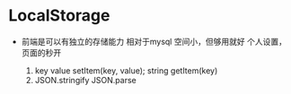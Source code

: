 # LocalStorage

- 前端是可以有独立的存储能力
    相对于mysql 空间小，但够用就好 个人设置，页面的秒开

    1. key  value
        setItem(key, value);      string
        getItem(key)
    2. JSON.stringify
        JSON.parse